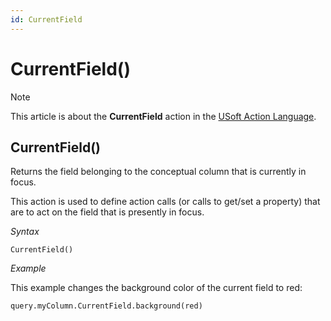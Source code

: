 ```yaml
---
id: CurrentField
---
```


# CurrentField()



> [!NOTE]
> This article is about the **CurrentField** action in the [USoft Action Language](/docs/Task%20flow/Action%20Language%20reference/USoft%20Action%20Language.md).

## **CurrentField()**

Returns the field belonging to the conceptual column that is currently in focus.

This action is used to define action calls (or calls to get/set a property) that are to act on the field that is presently in focus.

*Syntax*

```
CurrentField()
```

*Example*

This example changes the background color of the current field to red:

```
query.myColumn.CurrentField.background(red)
```

 